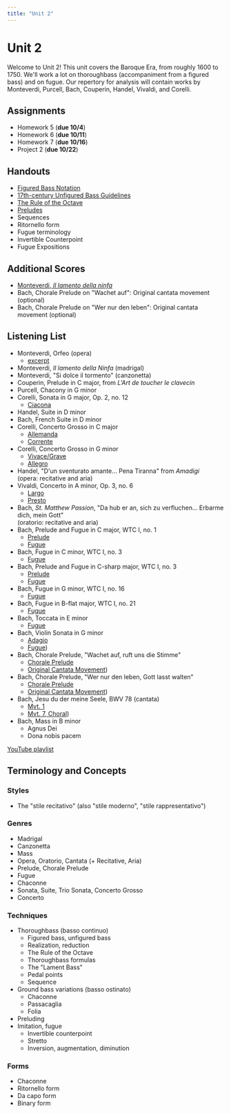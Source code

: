 ```yaml
---
title: "Unit 2"
---
```


# Unit 2

Welcome to Unit 2! This unit covers the Baroque Era, from roughly 1600
to 1750. We'll work a lot on thoroughbass (accompaniment from a figured bass)
and on fugue. Our repertory for analysis will contain works by Monteverdi,
Purcell, Bach, Couperin, Handel, Vivaldi, and Corelli.

## Assignments

* Homework 5 (**due 10/4**)
* Homework 6 (**due 10/11**)
* Homework 7 (**due 10/16**)
* Project 2  (**due 10/22**)

## Handouts

* [Figured Bass Notation](figured-bass-notation.pdf)
* [17th-century Unfigured Bass Guidelines](17th-c-guidelines.pdf)
* [The Rule of the Octave](rule-of-the-octave.pdf)
* [Preludes](preludes.pdf)
* Sequences
* Ritornello form
* Fugue terminology
* Invertible Counterpoint
* Fugue Expositions

## Additional Scores

* [Monteverdi, _Il lamento della ninfa_](lamento-della-ninfa.pdf)
* Bach, Chorale Prelude on "Wachet auf": Original cantata movement (optional)
* Bach, Chorale Prelude on "Wer nur den leben": Original cantata movement (optional)

## Listening List

* Monteverdi, Orfeo (opera)
  * [excerpt](https://youtu.be/_7Wo-3DtI34?list=PLYyTDR5WeGuRCwU2564EYXcCq4LY-ANhp&t=434)
* Monteverdi, _Il lamento della Ninfa_ (madrigal)
* Monteverdi, "Si dolce il tormento" (canzonetta)
* Couperin, Prelude in C major, from _L'Art de toucher le clavecin_
* Purcell, Chacony in G minor
* Corelli, Sonata in G major, Op. 2, no. 12
  * [Ciacona](https://youtu.be/0fKD4eK7VrQ?t=4205)
* Handel, Suite in D minor
* Bach, French Suite in D minor
* Corelli, Concerto Grosso in C major
  * [Allemanda](https://youtu.be/UNsrdjzLrzM?t=5709)
  * [Corrente](https://youtu.be/UNsrdjzLrzM?t=5849)
* Corelli, Concerto Grosso in G minor
  * [Vivace/Grave](https://youtu.be/RydMnTCwJvQ?list=PLYyTDR5WeGuRCwU2564EYXcCq4LY-ANhp&t=12)
  * [Allegro](https://youtu.be/RydMnTCwJvQ?list=PLYyTDR5WeGuRCwU2564EYXcCq4LY-ANhp&t=107)
* Handel, "D'un sventurato amante... Pena Tiranna" from _Amadigi_<br>(opera: recitative and aria)
* Vivaldi, Concerto in A minor, Op. 3, no. 6
  * [Largo](https://youtu.be/XmGQ_bvM0lQ?t=2426)
  * [Presto](https://www.youtube.com/watch?v=XmGQ_bvM0lQ&t=2533s)
* Bach, _St. Matthew Passion_, "Da hub er an, sich zu verfluchen... Erbarme dich, mein Gott"<br>(oratorio: recitative and aria)
* Bach, Prelude and Fugue in C major, WTC I, no. 1
  * [Prelude]()
  * [Fugue]()
* Bach, Fugue in C minor, WTC I, no. 3
  * [Fugue]()
* Bach, Prelude and Fugue in C-sharp major, WTC I, no. 3
  * [Prelude]()
  * [Fugue]()
* Bach, Fugue in G minor, WTC I, no. 16
  * [Fugue]()
* Bach, Fugue in B-flat major, WTC I, no. 21
  * [Fugue]()
* Bach, Toccata in E minor
  * [Fugue](https://youtu.be/VAw6AJuY1ho?t=249)
* Bach, Violin Sonata in G minor
  * [Adagio](https://www.youtube.com/watch?v=Tx7yru0XlMQ)
  * [Fugue](https://www.youtube.com/watch?v=xUl2BP8JYUg))
* Bach, Chorale Prelude, "Wachet auf, ruft uns die Stimme"
  * [Chorale Prelude](https://www.youtube.com/watch?v=NHhuyhlSSiA&list=PLYyTDR5WeGuRCwU2564EYXcCq4LY-ANhp&index=24&t=0s)
  * [Original Cantata Movement](https://youtu.be/NkSK9tEUTxU?t=761))
* Bach, Chorale Prelude, "Wer nur den leben, Gott lasst walten"
  * [Chorale Prelude](https://www.youtube.com/watch?v=vhn5Aa_rr9Y&t=21s)
  * [Original Cantata Movement](https://youtu.be/sFw6IDdmm9s?t=651))
* Bach, Jesu du der meine Seele, BWV 78 (cantata)
  * [Mvt. 1](https://www.youtube.com/watch?v=nvszOlv2ffs)
  * [Mvt. 7, Choral](https://youtu.be/nvszOlv2ffs?t=1325))
* Bach, Mass in B minor
  * Agnus Dei
  * Dona nobis pacem

[YouTube playlist](https://www.youtube.com/playlist?list=PLYyTDR5WeGuRCwU2564EYXcCq4LY-ANhp)

## Terminology and Concepts

### Styles

* The "stile recitativo" (also "stile moderno", "stile rappresentativo")

### Genres

* Madrigal
* Canzonetta
* Mass
* Opera, Oratorio, Cantata (+ Recitative, Aria)
* Prelude, Chorale Prelude
* Fugue
* Chaconne
* Sonata, Suite, Trio Sonata, Concerto Grosso
* Concerto

### Techniques

* Thoroughbass (basso continuo)
  * Figured bass, unfigured bass
  * Realization, reduction
  * The Rule of the Octave
  * Thoroughbass formulas
  * The "Lament Bass"
  * Pedal points
  * Sequence
* Ground bass variations (basso ostinato)
  * Chaconne
  * Passacaglia
  * Folia
* Preluding
* Imitation, fugue
  * Invertible counterpoint
  * Stretto
  * Inversion, augmentation, diminution

### Forms

* Chaconne
* Ritornello form
* Da capo form
* Binary form
